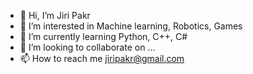 - 👋 Hi, I’m Jiri Pakr
- 👀 I’m interested in Machine learning, Robotics, Games
- 🌱 I’m currently learning Python, C++, C#
- 💞️ I’m looking to collaborate on ...
- 📫 How to reach me jiripakr@gmail.com
